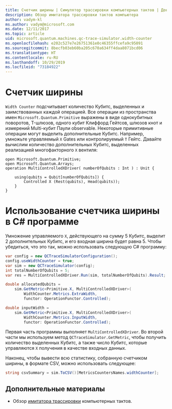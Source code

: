 ```yaml
---
title: Счетчик ширины | Симулятор трассировки компьютерных тактов | Документация Майкрософт
description: Обзор имитатора трассировки тактов компьютера
author: vadym-kl
ms.author: vadym@microsoft.com
ms.date: 12/11/2017
ms.topic: article
uid: microsoft.quantum.machines.qc-trace-simulator.width-counter
ms.openlocfilehash: e202c527e7e26751361e0c46355ffcefa9c95091
ms.sourcegitcommit: 8becfb03eb60ba205c670a634ff4daa8071bcd06
ms.translationtype: HT
ms.contentlocale: ru-RU
ms.lasthandoff: 10/29/2019
ms.locfileid: "73184922"
---
```

# <a name="width-counter"></a>Счетчик ширины

`Width Counter` подсчитывает количество Кубитс, выделенных и заимствованных каждой операцией.
Все операции из пространства имен `Microsoft.Quantum.Primitive` выражены в виде однокубитных поворотов, T-шлюзов, одного кубит Клиффорд Гейтсов, шлюзов кнот и измерений Multi-кубит Паули observable. Некоторые примитивные операции могут выделить дополнительные Кубитс. Например, умножьте управляемый `X` Gates или контролируемый `T` Гейтс. Давайте вычислим количество дополнительных Кубитс, выделенных реализацией многофакторного `X` вентиля:

```qsharp
open Microsoft.Quantum.Primitive;
open Microsoft.Quantum.Arrays;
operation MultiControlledXDriver( numberOfQubits : Int ) : Unit {

    using(qubits = Qubit[numberOfQubits]) {
        Controlled X (Rest(qubits), Head(qubits));
    } 
}
```

# <a name="using-width-counter-within-a-c-program"></a>Использование счетчика ширины в C# программе

Умножение управляемого `X`, действующего на сумму 5 Кубитс, выделит 2 дополнительных Кубитс, и его входная ширина будет равна 5. Чтобы убедиться, что это так, можно использовать следующую C# программу:

```csharp 
var config = new QCTraceSimulatorConfiguration();
config.useWidthCounter = true;
var sim = new QCTraceSimulator(config);
int totalNumberOfQubits = 5;
var res = MultiControlledXDriver.Run(sim, totalNumberOfQubits).Result;

double allocatedQubits = 
    sim.GetMetric<Primitive.X, MultiControlledXDriver>(
        WidthCounter.Metrics.ExtraWidth,
        functor: OperationFunctor.Controlled); 

double inputWidth =
    sim.GetMetric<Primitive.X, MultiControlledXDriver>(
        WidthCounter.Metrics.InputWidth,
        functor: OperationFunctor.Controlled);
```

Первая часть программы выполняет `MultiControlledXDriver`. Во второй части мы используем метод `QCTraceSimulator.GetMetric`, чтобы получить количество выделенных Кубитс, а также число Кубитс, которые управляются `X` получения в качестве входных данных. 

Наконец, чтобы вывести всю статистику, собранную счетчиком ширины, в формате CSV, можно использовать следующее:
```csharp
string csvSummary = sim.ToCSV()[MetricsCountersNames.widthCounter];
```

## <a name="see-also"></a>Дополнительные материалы ##

- Обзор [имитатора трассировки](xref:microsoft.quantum.machines.qc-trace-simulator.intro) компьютерных тактов.
